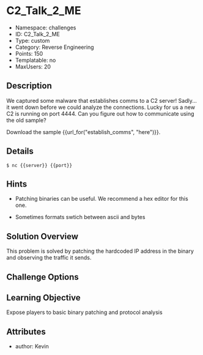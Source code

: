 # C2_Talk_2_ME

- Namespace: challenges
- ID: C2_Talk_2_ME
- Type: custom
- Category: Reverse Engineering
- Points: 150
- Templatable: no
- MaxUsers: 20

## Description

We captured some malware that establishes comms to a C2 server!
Sadly... it went down before we could analyze the connections.
Lucky for us a new C2 is running on port 4444. Can you figure out
how to communicate using the old sample?

Download the sample {{url_for("establish_comms", "here")}}.

## Details

`$ nc {{server}} {{port}}`

## Hints

- Patching binaries can be useful. We recommend a hex editor for this one.

- Sometimes formats swtich between ascii and bytes

## Solution Overview

This problem is solved by patching the hardcoded IP address in the binary and observing the traffic
it sends.

## Challenge Options

## Learning Objective

Expose players to basic binary patching and protocol analysis

## Attributes

- author: Kevin
